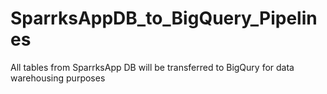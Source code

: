 # SparrksAppDB_to_BigQuery_Pipelines
All tables from SparrksApp DB will be transferred to BigQury for data warehousing purposes
